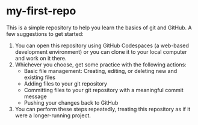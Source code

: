 # my-first-repo

This is a simple repository to help you learn the basics of git and GitHub. A few suggestions to get started:

1. You can open this repository using GitHub Codespaces (a web-based development environment) or you can clone it to your local computer and work on it there.
2. Whichever you choose, get some practice with the following actions:
     - Basic file management: Creating, editing, or deleting new and existing files
     - Adding files to your git repository
     - Committing files to your git repository with a meaningful commit message
     - Pushing your changes back to GitHub
4. You can perform these steps repeatedly, treating this repository as if it were a longer-running project.
